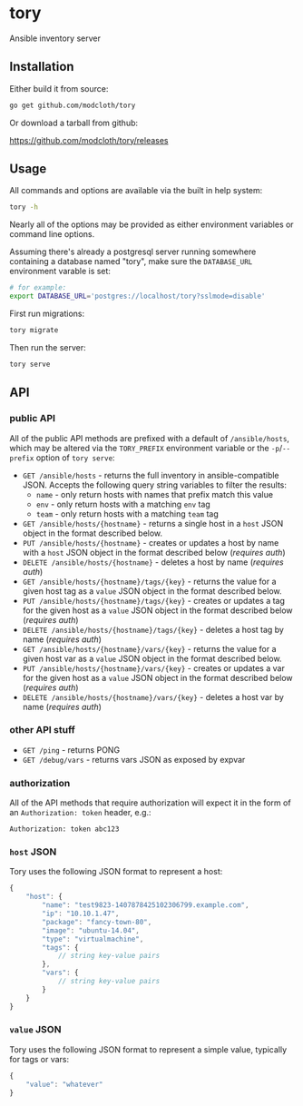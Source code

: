 tory
====

Ansible inventory server

## Installation

Either build it from source:

``` bash
go get github.com/modcloth/tory
```

Or download a tarball from github:

https://github.com/modcloth/tory/releases

## Usage

All commands and options are available via the built in help system:

``` bash
tory -h
```

Nearly all of the options may be provided as either environment variables or
command line options.

Assuming there's already a postgresql server running somewhere containing a
database named "tory", make sure the `DATABASE_URL` environment varable is set:

``` bash
# for example:
export DATABASE_URL='postgres://localhost/tory?sslmode=disable'
```

First run migrations:

``` bash
tory migrate
```

Then run the server:

``` bash
tory serve
```


## API

### public API

All of the public API methods are prefixed with a default of `/ansible/hosts`,
which may be altered via the `TORY_PREFIX` environment variable or the
`-p`/`--prefix` option of `tory serve`:

* `GET /ansible/hosts` - returns the full inventory in ansible-compatible JSON.
Accepts the following query string variables to filter the results:
    * `name` - only return hosts with names that prefix match this value
	* `env` - only return hosts with a matching `env` tag
	* `team` - only return hosts with a matching `team` tag
* `GET /ansible/hosts/{hostname}` - returns a single host in a `host` JSON
object in the format described below.
* `PUT /ansible/hosts/{hostname}` - creates or updates a host by name with a
`host` JSON object in the format described below (*requires auth*)
* `DELETE /ansible/hosts/{hostname}` - deletes a host by name (*requires auth*)
* `GET /ansible/hosts/{hostname}/tags/{key}` - returns the value for a given
host tag as a `value` JSON object in the format described below.
* `PUT /ansible/hosts/{hostname}/tags/{key}` - creates or updates a tag for the
given host as a `value` JSON object in the format described below (*requires
auth*)
* `DELETE /ansible/hosts/{hostname}/tags/{key}` - deletes a host tag by name
(*requires auth*)
* `GET /ansible/hosts/{hostname}/vars/{key}` - returns the value for a given
host var as a `value` JSON object in the format described below.
* `PUT /ansible/hosts/{hostname}/vars/{key}` - creates or updates a var for the
given host as a `value` JSON object in the format described below (*requires
auth*)
* `DELETE /ansible/hosts/{hostname}/vars/{key}` - deletes a host var by name
(*requires auth*)

### other API stuff

* `GET /ping` - returns PONG
* `GET /debug/vars` - returns vars JSON as exposed by expvar

### authorization

All of the API methods that require authorization will expect it in the form of
an `Authorization: token` header, e.g.:

```
Authorization: token abc123
```

### `host` JSON

Tory uses the following JSON format to represent a host:

``` javascript
{
    "host": {
        "name": "test9823-1407878425102306799.example.com",
        "ip": "10.10.1.47",
        "package": "fancy-town-80",
        "image": "ubuntu-14.04",
        "type": "virtualmachine",
        "tags": {
            // string key-value pairs
        },
        "vars": {
            // string key-value pairs
        }
    }
}
```

### `value` JSON

Tory uses the following JSON format to represent a simple value, typically for
tags or vars:

``` javascript
{
    "value": "whatever"
}
```

